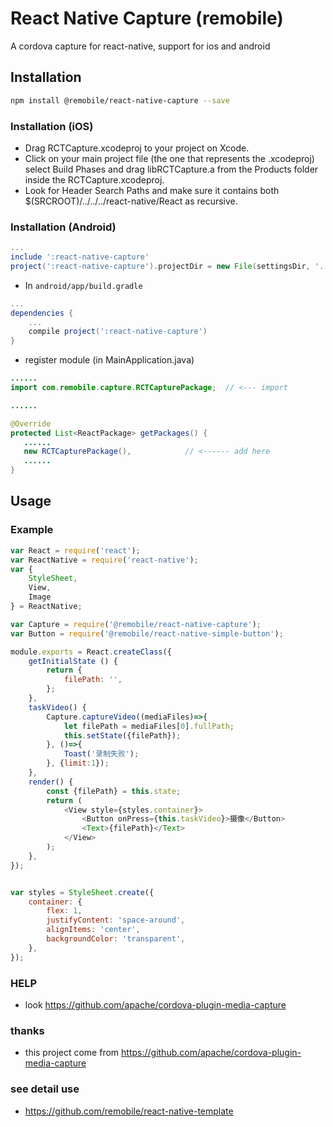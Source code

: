 # React Native Capture (remobile)
A cordova capture for react-native, support for ios and android

## Installation
```sh
npm install @remobile/react-native-capture --save
```
### Installation (iOS)
* Drag RCTCapture.xcodeproj to your project on Xcode.
* Click on your main project file (the one that represents the .xcodeproj) select Build Phases and drag libRCTCapture.a from the Products folder inside the RCTCapture.xcodeproj.
* Look for Header Search Paths and make sure it contains both $(SRCROOT)/../../../react-native/React as recursive.

### Installation (Android)
```gradle
...
include ':react-native-capture'
project(':react-native-capture').projectDir = new File(settingsDir, '../node_modules/@remobile/react-native-capture/android')
```

* In `android/app/build.gradle`

```gradle
...
dependencies {
    ...
    compile project(':react-native-capture')
}
```

* register module (in MainApplication.java)

```java
......
import com.remobile.capture.RCTCapturePackage;  // <--- import

......

@Override
protected List<ReactPackage> getPackages() {
   ......
   new RCTCapturePackage(),            // <------ add here
   ......
}

```

## Usage

### Example
```js
var React = require('react');
var ReactNative = require('react-native');
var {
    StyleSheet,
    View,
    Image
} = ReactNative;

var Capture = require('@remobile/react-native-capture');
var Button = require('@remobile/react-native-simple-button');

module.exports = React.createClass({
    getInitialState () {
        return {
            filePath: '',
        };
    },
    taskVideo() {
        Capture.captureVideo((mediaFiles)=>{
            let filePath = mediaFiles[0].fullPath;
            this.setState({filePath});
        }, ()=>{
            Toast('录制失败');
        }, {limit:1});
    },
    render() {
        const {filePath} = this.state;
        return (
            <View style={styles.container}>
                <Button onPress={this.taskVideo}>摄像</Button>
                <Text>{filePath}</Text>
            </View>
        );
    },
});


var styles = StyleSheet.create({
    container: {
        flex: 1,
        justifyContent: 'space-around',
        alignItems: 'center',
        backgroundColor: 'transparent',
    },
});
```

### HELP
* look https://github.com/apache/cordova-plugin-media-capture


### thanks
* this project come from https://github.com/apache/cordova-plugin-media-capture

### see detail use
* https://github.com/remobile/react-native-template
